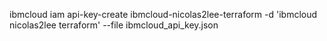 ibmcloud iam api-key-create ibmcloud-nicolas2lee-terraform -d 'ibmcloud nicolas2lee terraform' --file ibmcloud_api_key.json